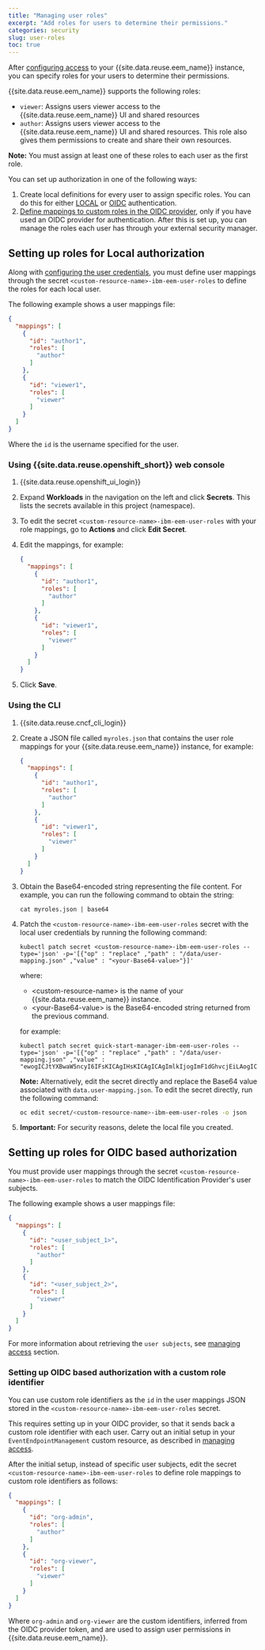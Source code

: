 ```yaml
---
title: "Managing user roles"
excerpt: "Add roles for users to determine their permissions."
categories: security
slug: user-roles
toc: true
---
```


After [configuring access](../managing-access) to your {{site.data.reuse.eem_name}} instance, you can specify roles for your users to determine their permissions. 

{{site.data.reuse.eem_name}} supports the following roles:
- `viewer`: Assigns users viewer access to the {{site.data.reuse.eem_name}} UI and shared resources
- `author`: Assigns users viewer access to the {{site.data.reuse.eem_name}} UI and shared resources. This role also gives them permissions to create and share their own resources. 

**Note:** You must assign at least one of these roles to each user as the first role.

You can set up authorization in one of the following ways:
1. Create local definitions for every user to assign specific roles. You can do this for either [LOCAL](#setting-up-roles-for-local-authorization) or [OIDC](#setting-up-roles-for-oidc-based-authorization) authentication.
2. [Define mappings to custom roles in the OIDC provider](#setting-up-oidc-based-authorization-with-a-custom-role-identifier), only if you have used an OIDC provider for authentication. After this is set up, you can manage the roles each user has through your external security manager.

## Setting up roles for Local authorization

Along with [configuring the user credentials](../managing-access), you must define user mappings through the secret `<custom-resource-name>-ibm-eem-user-roles` to define the roles for each local user.

The following example shows a user mappings file:

```json
{
  "mappings": [
    {
      "id": "author1",
      "roles": [
        "author"
      ]
    },
    {
      "id": "viewer1",
      "roles": [
        "viewer"
      ]
    }
  ]
}
```

Where the `id` is the username specified for the user. 

### Using {{site.data.reuse.openshift_short}} web console

1. {{site.data.reuse.openshift_ui_login}}
2. Expand **Workloads** in the navigation on the left and click **Secrets**. This lists the secrets available in this project (namespace).
3. To edit the secret `<custom-resource-name>-ibm-eem-user-roles` with your role mappings, go to **Actions** and click **Edit Secret**.
4. Edit the mappings, for example:

   ```json
   {
     "mappings": [
       {
         "id": "author1",
         "roles": [
           "author"
         ]
       },
       {
         "id": "viewer1",
         "roles": [
           "viewer"
         ]
       }
     ]
   }
   ```
5. Click **Save**.

### Using the CLI

1. {{site.data.reuse.cncf_cli_login}}
2. Create a JSON file called `myroles.json` that contains the user role mappings for your {{site.data.reuse.eem_name}} instance, for example:

   ```json
   {
     "mappings": [
       {
         "id": "author1",
         "roles": [
           "author"
         ]
       },
       {
         "id": "viewer1",
         "roles": [
           "viewer"
         ]
       }
     ]
   }
   ```

3. Obtain the Base64-encoded string representing the file content. For example, you can run the following command to obtain the string:

   ```shell
   cat myroles.json | base64
   ```

4. Patch the `<custom-resource-name>-ibm-eem-user-roles` secret with the local user credentials by running the following command:

   ```shell
   kubectl patch secret <custom-resource-name>-ibm-eem-user-roles --type='json' -p='[{"op" : "replace" ,"path" : "/data/user-mapping.json" ,"value" : "<your-Base64-value>"}]'
   ```

   where:
    - \<custom-resource-name\> is the name of your {{site.data.reuse.eem_name}} instance.
    - \<your-Base64-value\> is the Base64-encoded string returned from the previous command.

   for example:

   ```shell
   kubectl patch secret quick-start-manager-ibm-eem-user-roles --type='json' -p='[{"op" : "replace" ,"path" : "/data/user-mapping.json" ,"value" : "ewogICJtYXBwaW5ncyI6IFsKICAgIHsKICAgICAgImlkIjogImF1dGhvcjEiLAogICAgICAicm9sZXMiOiBbCiAgICAgICAgImF1dGhvciIKICAgICAgXQogICAgfSwKICAgIHsKICAgICAgImlkIjogInZpZXdlcjEiLAogICAgICAicm9sZXMiOiBbCiAgICAgICAgInZpZXdlciIKICAgICAgXQogICAgfQogIF0KfQo="}]'
   ```

   **Note:** Alternatively, edit the secret directly and replace the Base64 value associated with `data.user-mapping.json`. To edit the secret directly, run the following command:

   ```bash
   oc edit secret/<custom-resource-name>-ibm-eem-user-roles -o json
   ```

5. **Important:** For security reasons, delete the local file you created.

## Setting up roles for OIDC based authorization

You must provide user mappings through the secret `<custom-resource-name>-ibm-eem-user-roles` to match the OIDC Identification Provider's user subjects. 

The following example shows a user mappings file:

```json
{
  "mappings": [
    {
      "id": "<user_subject_1>",
      "roles": [
        "author"
      ]
    },
    {
      "id": "<user_subject_2>",
      "roles": [
        "viewer"
      ]
    }
  ]
}
```

For more information about retrieving the `user subjects`, see [managing access](../managing-access) section.

### Setting up OIDC based authorization with a custom role identifier

You can use custom role identifiers as the `id` in the user mappings JSON stored in the `<custom-resource-name>-ibm-eem-user-roles` secret. 

This requires setting up in your OIDC provider, so that it sends back a custom role identifier with each user. Carry out an initial setup in your `EventEndpointManagement` custom resource, as described in [managing access](../managing-access#setting-up-oidc-based-authorization-with-a-custom-role-identifier).

After the initial setup, instead of specific user subjects, edit the secret `<custom-resource-name>-ibm-eem-user-roles` to define role mappings to custom role identifiers as follows:

```json
{
  "mappings": [
    {
      "id": "org-admin",
      "roles": [
        "author"
      ]
    },
    {
      "id": "org-viewer",
      "roles": [
        "viewer"
      ]
    }
  ]
}
```

Where `org-admin` and `org-viewer` are the custom identifiers, inferred from the OIDC provider token, and are used to assign user permissions in {{site.data.reuse.eem_name}}.
